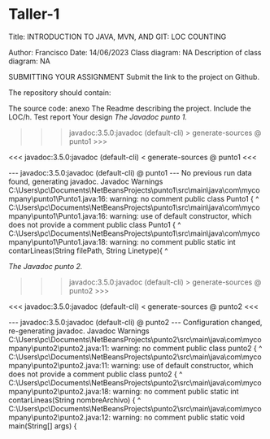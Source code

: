 # Taller-1


Title: INTRODUCTION TO JAVA, MVN, AND GIT: LOC COUNTING

Author: Francisco
Date: 14/06/2023
Class diagram: NA
Description of class diagram: NA
  

SUBMITTING YOUR ASSIGNMENT
Submit the link to the project on Github.

The repository should contain:

The source code: anexo
The Readme  describing the project. Include the LOC/h.
Test report
Your design
*The Javadoc punto 1.*

>>> javadoc:3.5.0:javadoc (default-cli) > generate-sources @ punto1 >>>

<<< javadoc:3.5.0:javadoc (default-cli) < generate-sources @ punto1 <<<


--- javadoc:3.5.0:javadoc (default-cli) @ punto1 ---
No previous run data found, generating javadoc.
Javadoc Warnings
C:\Users\pc\Documents\NetBeansProjects\punto1\src\main\java\com\mycompany\punto1\Punto1.java:16: warning: no comment
public class Punto1 {
^
C:\Users\pc\Documents\NetBeansProjects\punto1\src\main\java\com\mycompany\punto1\Punto1.java:16: warning: use of default constructor, which does not provide a comment
public class Punto1 {
^
C:\Users\pc\Documents\NetBeansProjects\punto1\src\main\java\com\mycompany\punto1\Punto1.java:18: warning: no comment
public static int contarLineas(String filePath, String Linetype){
^

*The Javadoc punto 2.*

>>> javadoc:3.5.0:javadoc (default-cli) > generate-sources @ punto2 >>>

<<< javadoc:3.5.0:javadoc (default-cli) < generate-sources @ punto2 <<<


--- javadoc:3.5.0:javadoc (default-cli) @ punto2 ---
Configuration changed, re-generating javadoc.
Javadoc Warnings
C:\Users\pc\Documents\NetBeansProjects\punto2\src\main\java\com\mycompany\punto2\punto2.java:11: warning: no comment
public class punto2 {
^
C:\Users\pc\Documents\NetBeansProjects\punto2\src\main\java\com\mycompany\punto2\punto2.java:11: warning: use of default constructor, which does not provide a comment
public class punto2 {
^
C:\Users\pc\Documents\NetBeansProjects\punto2\src\main\java\com\mycompany\punto2\punto2.java:18: warning: no comment
public static int contarLineas(String nombreArchivo) {
^
C:\Users\pc\Documents\NetBeansProjects\punto2\src\main\java\com\mycompany\punto2\punto2.java:12: warning: no comment
public static void main(String[] args) {
